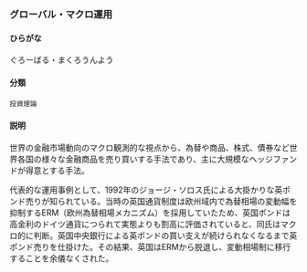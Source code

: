 <div style="display:none;">

## [あ行](securities-terms?id=あ行)
## [か行](securities-terms?id=か行)

</div>

### グローバル・マクロ運用

#### ひらがな

ぐろーばる・まくろうんよう

#### 分類

`投資理論`

#### 説明

世界の金融市場動向のマクロ観測的な視点から、為替や商品、株式、債券など世界各国の様々な金融商品を売り買いする手法であり、主に大規模なヘッジファンドが得意とする手法。
 
代表的な運用事例として、1992年のジョージ・ソロス氏による大掛かりな英ポンド売りが知られている。当時の英国通貨制度は欧州域内で為替相場の変動幅を抑制するERM（欧州為替相場メカニズム）を採用していたため、英国ポンドは高金利のドイツ通貨につられて実態よりも割高に評価されていると、同氏はマクロ的に判断。英国中央銀行による英ポンドの買い支えが続けられなくなるまで英ポンド売りを仕掛けた。その結果、英国はERMから脱退し、変動相場制に移行することを余儀なくされた。

<div style="display:none;">

## [さ行](securities-terms?id=さ行)
## [た行](securities-terms?id=た行)
## [な行](securities-terms?id=な行)
## [は行](securities-terms?id=は行)
## [ま行](securities-terms?id=ま行)
## [や行](securities-terms?id=や行)
## [ら行](securities-terms?id=ら行)
## [わ行](securities-terms?id=わ行)
## [英数字・記号](securities-terms?id=英数字・記号)

</div>


